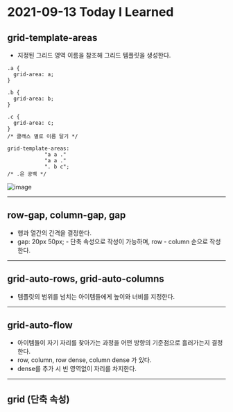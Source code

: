 # 2021-09-13 Today I Learned

## grid-template-areas
* 지정된 그리드 영역 이름을 참조해 그리드 템플릿을 생성한다.
~~~
.a {
  grid-area: a;
}

.b {
  grid-area: b;
}

.c {
  grid-area: c;
}
/* 클래스 별로 이름 달기 */

grid-template-areas: 
            "a a ."
            "a a ."
            ". b c";
/* .은 공백 */
~~~
![image](https://user-images.githubusercontent.com/58898466/133034950-3129c2cc-29ff-4722-acc2-817cb68b0663.png)
***

## row-gap, column-gap, gap
* 행과 열간의 간격을 결정한다.
* gap: 20px 50px; - 단축 속성으로 작성이 가능하며, row - column 순으로 작성한다.
***

## grid-auto-rows, grid-auto-columns
* 템플릿의 범위를 넘치는 아이템들에게 높이와 너비를 지정한다.
***

## grid-auto-flow
* 아이템들이 자기 자리를 찾아가는 과정을 어떤 방향의 기준점으로 흘러가는지 결정한다.
* row, column, row dense, column dense 가 있다.
* dense를 추가 시 빈 영역없이 자리를 차지한다.
***

## grid (단축 속성)
